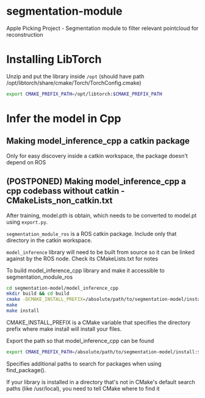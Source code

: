 # segmentation-module
Apple Picking Project - Segmentation module to filter relevant pointcloud for reconstruction

# Installing LibTorch
Unzip and put the library inside `/opt` (should have path /opt/libtorch/share/cmake/Torch/TorchConfig.cmake)
```bash
export CMAKE_PREFIX_PATH=/opt/libtorch:$CMAKE_PREFIX_PATH
```
 

# Infer the model in Cpp
## Making model_inference_cpp a catkin package
Only for easy discovery inside a catkin workspace, the package doesn't depend on ROS




## (POSTPONED) Making model_inference_cpp a cpp codebass without catkin - CMakeLists_non_catkin.txt
After training, model.pth is obtain, which needs to be converted to model.pt using `export.py`.

`segmentation_module_ros` is a ROS catkin package. Include only that directory in the catkin workspace. 

`model_inference` library will need to be built from source so it can be linked against by the ROS node. 
Check its CMakeLists.txt for notes

To build model_inference_cpp library and make it accessible to segmentation_module_ros 
```bash
cd segmentation-model/model_inference_cpp
mkdir build && cd build
cmake -DCMAKE_INSTALL_PREFIX=/absolute/path/to/segmentation-model/install ..
make
make install
```
CMAKE_INSTALL_PREFIX is a CMake variable that specifies the directory prefix where make install will install your files.

Export the path so that model_inference_cpp can be found
```bash
export CMAKE_PREFIX_PATH=/absolute/path/to/segmentation-model/install:$CMAKE_PREFIX_PATH
```
Specifies additional paths to search for packages when using find_package().

If your library is installed in a directory that's not in CMake's default search paths (like /usr/local), you need to tell CMake where to find it

 